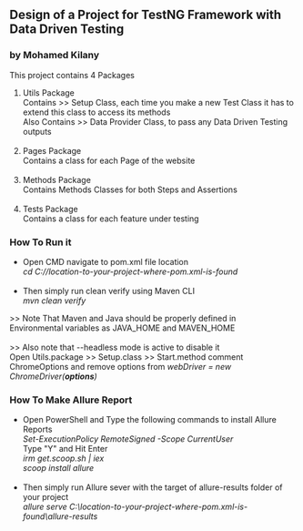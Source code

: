## Design of a Project for TestNG Framework with Data Driven Testing
### by Mohamed Kilany
<p> This project contains 4 Packages
<ol>
<li> Utils Package
<br>Contains >> Setup Class, each time you make a new Test Class it has to extend this class to access its methods
<br>Also Contains >> Data Provider Class, to pass any Data Driven Testing outputs</li>
<br>
<li> Pages Package
<br> Contains a class for each Page of the website
</li>
<br>
<li> Methods Package
<br> Contains Methods Classes for both Steps and Assertions
</li>
<br>
<li> Tests Package
<br> Contains a class for each feature under testing
</li>
</ol>

### How To Run it
<ul>
<li> Open CMD navigate to pom.xml file location 
<br> <i>cd C://location-to-your-project-where-pom.xml-is-found</i>
</li>
<br>
<li> Then simply run clean verify using Maven CLI
<br> <i>mvn clean verify</i>
</li>
</ul>
>> Note That Maven and Java should be properly defined in
<br>Environmental variables as JAVA_HOME and MAVEN_HOME
<br>
<br>
>> Also note that --headless mode is active to disable it
<br> Open Utils.package >> Setup.class >> Start.method comment ChromeOptions and remove options from <i>webDriver = new ChromeDriver(<b>options</b>)</i>

### How To Make Allure Report
<ul>
<li> Open PowerShell and Type the following commands to install Allure Reports 
<br> <i>Set-ExecutionPolicy RemoteSigned -Scope CurrentUser</i>
<br> Type "Y" and Hit Enter
<br> <i>irm get.scoop.sh | iex</i>
<br> <i>scoop install allure</i>
</li>
<br>
<li> Then simply run Allure sever with the target of allure-results folder of your project
<br> <i>allure serve C:\location-to-your-project-where-pom.xml-is-found\allure-results</i>
</li>
</ul>
